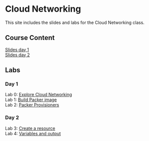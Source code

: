 # Cloud Networking

This site includes the slides and labs for the Cloud Networking class.


## Course Content   
[Slides day 1](https://www.dropbox.com/s/rzq7yslur4cvfer/Packer%20and%20Terraform-day1.pdf?dl=0)   
[Slides day 2](https://www.dropbox.com/s/mo3rrhu8bejyn4y/Packer%20and%20Terraform-day2.pdf?dl=0)   

## Labs
### Day 1   
Lab 0: [Explore Cloud Networking](labs/explore-gcp/)   
Lab 1: [Build Packer image](labs/packer-build)   
Lab 2: [Packer Provisioners](labs/packer-provisioner)   

### Day 2   
Lab 3: [Create a resource](labs/tf-first-instance)   
Lab 4: [Variables and output](labs/tf-variables-and-output)   
